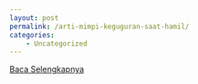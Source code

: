 ```yaml
---
layout: post
permalink: /arti-mimpi-keguguran-saat-hamil/
categories:
    - Uncategorized
---
```


[Baca Selengkapnya](/02)